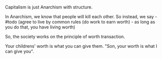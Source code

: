 Capitalism is just Anarchism with structure.

In Anarchism, we know that people will kill each other.
So instead, we say - #todo (agree to live by common rules (do work to earn worth) - as long as you do that, you have living worth)

So, the society works on the principle of worth transaction.

Your childrens' worth is what you can give them.
"Son, your worth is what I can give you".